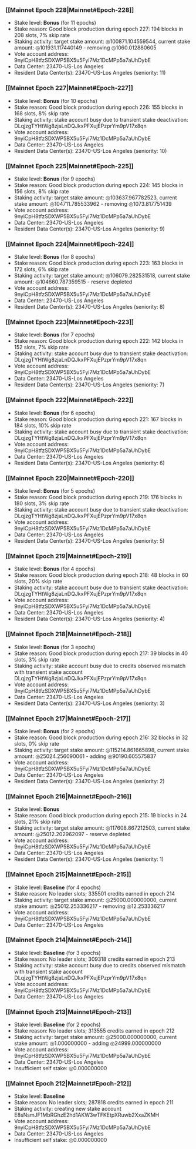 ### [[Mainnet Epoch 228|Mainnet#Epoch-228]]
* Stake level: **Bonus** (for 11 epochs)
* Stake reason: Good block production during epoch 227: 194 blocks in 208 slots, 7% skip rate
* Staking activity: target stake amount: ◎100871.104559544, current stake amount: ◎101931.117440149 - removing ◎1060.012880605
* Vote account address: 9nyiCpH8tfzSDXWP5BX5u5Fyi7Mz1DcMPp5a7aUhDybE
* Data Center: 23470-US-Los Angeles
* Resident Data Center(s): 23470-US-Los Angeles (seniority: 11)
### [[Mainnet Epoch 227|Mainnet#Epoch-227]]
* Stake level: **Bonus** (for 10 epochs)
* Stake reason: Good block production during epoch 226: 155 blocks in 168 slots, 8% skip rate
* Staking activity: stake account busy due to transient stake deactivation: DLqjzgTYHtWg8zjaLnDQJkxPFXujEPzprYm9pV17x8qn
* Vote account address: 9nyiCpH8tfzSDXWP5BX5u5Fyi7Mz1DcMPp5a7aUhDybE
* Data Center: 23470-US-Los Angeles
* Resident Data Center(s): 23470-US-Los Angeles (seniority: 10)
### [[Mainnet Epoch 225|Mainnet#Epoch-225]]
* Stake level: **Bonus** (for 9 epochs)
* Stake reason: Good block production during epoch 224: 145 blocks in 156 slots, 8% skip rate
* Staking activity: target stake amount: ◎103637.967782523, current stake amount: ◎104711.785533962 - removing ◎1073.817751439
* Vote account address: 9nyiCpH8tfzSDXWP5BX5u5Fyi7Mz1DcMPp5a7aUhDybE
* Data Center: 23470-US-Los Angeles
* Resident Data Center(s): 23470-US-Los Angeles (seniority: 9)
### [[Mainnet Epoch 224|Mainnet#Epoch-224]]
* Stake level: **Bonus** (for 8 epochs)
* Stake reason: Good block production during epoch 223: 163 blocks in 172 slots, 6% skip rate
* Staking activity: target stake amount: ◎106079.282531518, current stake amount: ◎104660.787359515 - reserve depleted
* Vote account address: 9nyiCpH8tfzSDXWP5BX5u5Fyi7Mz1DcMPp5a7aUhDybE
* Data Center: 23470-US-Los Angeles
* Resident Data Center(s): 23470-US-Los Angeles (seniority: 8)
### [[Mainnet Epoch 223|Mainnet#Epoch-223]]
* Stake level: **Bonus** (for 7 epochs)
* Stake reason: Good block production during epoch 222: 142 blocks in 152 slots, 7% skip rate
* Staking activity: stake account busy due to transient stake deactivation: DLqjzgTYHtWg8zjaLnDQJkxPFXujEPzprYm9pV17x8qn
* Vote account address: 9nyiCpH8tfzSDXWP5BX5u5Fyi7Mz1DcMPp5a7aUhDybE
* Data Center: 23470-US-Los Angeles
* Resident Data Center(s): 23470-US-Los Angeles (seniority: 7)
### [[Mainnet Epoch 222|Mainnet#Epoch-222]]
* Stake level: **Bonus** (for 6 epochs)
* Stake reason: Good block production during epoch 221: 167 blocks in 184 slots, 10% skip rate
* Staking activity: stake account busy due to transient stake deactivation: DLqjzgTYHtWg8zjaLnDQJkxPFXujEPzprYm9pV17x8qn
* Vote account address: 9nyiCpH8tfzSDXWP5BX5u5Fyi7Mz1DcMPp5a7aUhDybE
* Data Center: 23470-US-Los Angeles
* Resident Data Center(s): 23470-US-Los Angeles (seniority: 6)
### [[Mainnet Epoch 220|Mainnet#Epoch-220]]
* Stake level: **Bonus** (for 5 epochs)
* Stake reason: Good block production during epoch 219: 176 blocks in 180 slots, 3% skip rate
* Staking activity: stake account busy due to transient stake deactivation: DLqjzgTYHtWg8zjaLnDQJkxPFXujEPzprYm9pV17x8qn
* Vote account address: 9nyiCpH8tfzSDXWP5BX5u5Fyi7Mz1DcMPp5a7aUhDybE
* Data Center: 23470-US-Los Angeles
* Resident Data Center(s): 23470-US-Los Angeles (seniority: 5)
### [[Mainnet Epoch 219|Mainnet#Epoch-219]]
* Stake level: **Bonus** (for 4 epochs)
* Stake reason: Good block production during epoch 218: 48 blocks in 60 slots, 20% skip rate
* Staking activity: stake account busy due to transient stake deactivation: DLqjzgTYHtWg8zjaLnDQJkxPFXujEPzprYm9pV17x8qn
* Vote account address: 9nyiCpH8tfzSDXWP5BX5u5Fyi7Mz1DcMPp5a7aUhDybE
* Data Center: 23470-US-Los Angeles
* Resident Data Center(s): 23470-US-Los Angeles (seniority: 4)
### [[Mainnet Epoch 218|Mainnet#Epoch-218]]
* Stake level: **Bonus** (for 3 epochs)
* Stake reason: Good block production during epoch 217: 39 blocks in 40 slots, 3% skip rate
* Staking activity: stake account busy due to credits observed mismatch with transient stake account DLqjzgTYHtWg8zjaLnDQJkxPFXujEPzprYm9pV17x8qn
* Vote account address: 9nyiCpH8tfzSDXWP5BX5u5Fyi7Mz1DcMPp5a7aUhDybE
* Data Center: 23470-US-Los Angeles
* Resident Data Center(s): 23470-US-Los Angeles (seniority: 3)
### [[Mainnet Epoch 217|Mainnet#Epoch-217]]
* Stake level: **Bonus** (for 2 epochs)
* Stake reason: Good block production during epoch 216: 32 blocks in 32 slots, 0% skip rate
* Staking activity: target stake amount: ◎115214.861665898, current stake amount: ◎25024.256090061 - adding ◎90190.605575837
* Vote account address: 9nyiCpH8tfzSDXWP5BX5u5Fyi7Mz1DcMPp5a7aUhDybE
* Data Center: 23470-US-Los Angeles
* Resident Data Center(s): 23470-US-Los Angeles (seniority: 2)
### [[Mainnet Epoch 216|Mainnet#Epoch-216]]
* Stake level: **Bonus**
* Stake reason: Good block production during epoch 215: 19 blocks in 24 slots, 21% skip rate
* Staking activity: target stake amount: ◎117608.867212503, current stake amount: ◎25012.202962097 - reserve depleted
* Vote account address: 9nyiCpH8tfzSDXWP5BX5u5Fyi7Mz1DcMPp5a7aUhDybE
* Data Center: 23470-US-Los Angeles
* Resident Data Center(s): 23470-US-Los Angeles (seniority: 1)
### [[Mainnet Epoch 215|Mainnet#Epoch-215]]
* Stake level: **Baseline** (for 4 epochs)
* Stake reason: No leader slots; 335501 credits earned in epoch 214
* Staking activity: target stake amount: ◎25000.000000000, current stake amount: ◎25012.253336217 - removing ◎12.253336217
* Vote account address: 9nyiCpH8tfzSDXWP5BX5u5Fyi7Mz1DcMPp5a7aUhDybE
* Data Center: 23470-US-Los Angeles
### [[Mainnet Epoch 214|Mainnet#Epoch-214]]
* Stake level: **Baseline** (for 3 epochs)
* Stake reason: No leader slots; 309318 credits earned in epoch 213
* Staking activity: stake account busy due to credits observed mismatch with transient stake account DLqjzgTYHtWg8zjaLnDQJkxPFXujEPzprYm9pV17x8qn
* Vote account address: 9nyiCpH8tfzSDXWP5BX5u5Fyi7Mz1DcMPp5a7aUhDybE
* Data Center: 23470-US-Los Angeles
### [[Mainnet Epoch 213|Mainnet#Epoch-213]]
* Stake level: **Baseline** (for 2 epochs)
* Stake reason: No leader slots; 313555 credits earned in epoch 212
* Staking activity: target stake amount: ◎25000.000000000, current stake amount: ◎1.000000000 - adding ◎24999.000000000
* Vote account address: 9nyiCpH8tfzSDXWP5BX5u5Fyi7Mz1DcMPp5a7aUhDybE
* Data Center: 23470-US-Los Angeles
* Insufficient self stake: ◎0.000000000
### [[Mainnet Epoch 212|Mainnet#Epoch-212]]
* Stake level: **Baseline**
* Stake reason: No leader slots; 287818 credits earned in epoch 211
* Staking activity: creating new stake account E8sNsmJF1MbRGhzE2hd1AKW3wTFKEtpXRuwb2XxaZKMH
* Vote account address: 9nyiCpH8tfzSDXWP5BX5u5Fyi7Mz1DcMPp5a7aUhDybE
* Data Center: 23470-US-Los Angeles
* Insufficient self stake: ◎0.000000000